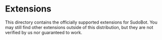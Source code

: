 # Extensions

This directory contains the officially supported extensions for SudoBot. You may still find other extensions outside of this distribution, but they are not verified by us nor guaranteed to work.
